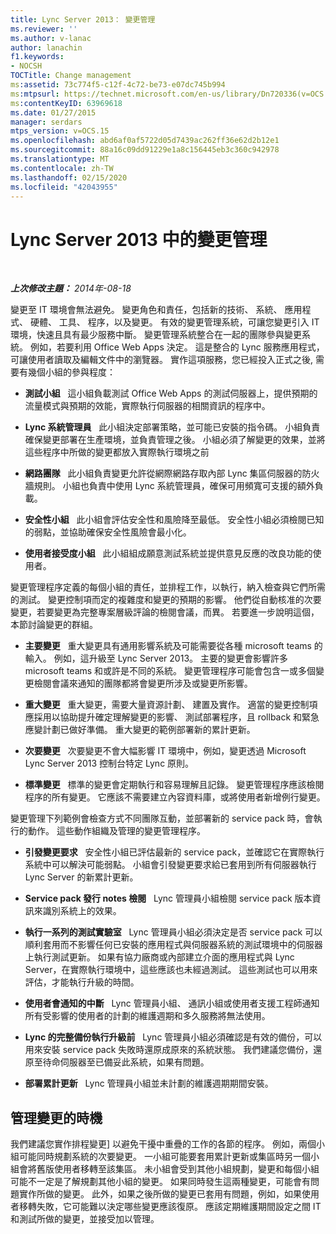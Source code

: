 ```yaml
---
title: Lync Server 2013： 變更管理
ms.reviewer: ''
ms.author: v-lanac
author: lanachin
f1.keywords:
- NOCSH
TOCTitle: Change management
ms:assetid: 73c774f5-c12f-4c72-be73-e07dc745b994
ms:mtpsurl: https://technet.microsoft.com/en-us/library/Dn720336(v=OCS.15)
ms:contentKeyID: 63969618
ms.date: 01/27/2015
manager: serdars
mtps_version: v=OCS.15
ms.openlocfilehash: abd6af0af5722d05d7439ac262ff36e62d2b12e1
ms.sourcegitcommit: 88a16c09dd91229e1a8c156445eb3c360c942978
ms.translationtype: MT
ms.contentlocale: zh-TW
ms.lasthandoff: 02/15/2020
ms.locfileid: "42043955"
---
```

<div data-xmlns="http://www.w3.org/1999/xhtml">

<div class="topic" data-xmlns="http://www.w3.org/1999/xhtml" data-msxsl="urn:schemas-microsoft-com:xslt" data-cs="http://msdn.microsoft.com/">

<div data-asp="http://msdn2.microsoft.com/asp">

# <a name="change-management-in-lync-server-2013"></a>Lync Server 2013 中的變更管理

</div>

<div id="mainSection">

<div id="mainBody">

<span> </span>

_**上次修改主題：** 2014年-08-18_

變更至 IT 環境會無法避免。 變更角色和責任，包括新的技術、 系統、 應用程式、 硬體、 工具、 程序，以及變更。 有效的變更管理系統，可讓您變更引入 IT 環境，快速且具有最少服務中斷。 變更管理系統整合在一起的團隊參與變更系統。 例如，若要利用 Office Web Apps 決定。 這是整合的 Lync 服務應用程式，可讓使用者讀取及編輯文件中的瀏覽器。 實作這項服務，您已經投入正式之後, 需要有幾個小組的參與程度：

  - **測試小組**   這小組負載測試 Office Web Apps 的測試伺服器上，提供預期的流量模式與預期的效能，實際執行伺服器的相關資訊的程序中。

  - **Lync 系統管理員**   此小組決定部署策略，並可能已安裝的指令碼。 小組負責確保變更部署在生產環境，並負責管理之後。 小組必須了解變更的效果，並將這些程序中所做的變更都放入實際執行環境之前

  - **網路團隊**   此小組負責變更允許從網際網路存取內部 Lync 集區伺服器的防火牆規則。 小組也負責中使用 Lync 系統管理員，確保可用頻寬可支援的額外負載。

  - **安全性小組**   此小組會評估安全性和風險降至最低。 安全性小組必須檢閱已知的弱點，並協助確保安全性風險會最小化。

  - **使用者接受度小組**   此小組組成願意測試系統並提供意見反應的改良功能的使用者。

變更管理程序定義的每個小組的責任，並排程工作，以執行，納入檢查與它們所需的測試。 變更控制項而定的複雜度和變更的預期的影響。 他們從自動核准的次要變更，若要變更為完整專案層級評論的檢閱會議，而異。 若要進一步說明這個，本節討論變更的群組。

  - **主要變更**   重大變更具有通用影響系統及可能需要從各種 microsoft teams 的輸入。 例如，這升級至 Lync Server 2013。 主要的變更會影響許多 microsoft teams 和或許是不同的系統。 變更管理程序可能會包含一或多個變更檢閱會議來通知的團隊都將會變更所涉及或變更所影響。

  - **重大變更**   重大變更，需要大量資源計劃、 建置及實作。 適當的變更控制項應採用以協助提升確定理解變更的影響、 測試部署程序，且 rollback 和緊急應變計劃已做好準備。 重大變更的範例部署新的累計更新。

  - **次要變更**   次要變更不會大幅影響 IT 環境中，例如，變更透過 Microsoft Lync Server 2013 控制台特定 Lync 原則。

  - **標準變更**   標準的變更會定期執行和容易理解且記錄。 變更管理程序應該檢閱程序的所有變更。 它應該不需要建立內容資料庫，或將使用者新增例行變更。

變更管理下列範例會檢查方式不同團隊互動，並部署新的 service pack 時，會執行的動作。 這些動作組織及管理的變更管理程序。

  - **引發變更要求**   安全性小組已評估最新的 service pack，並確認它在實際執行系統中可以解決可能弱點。 小組會引發變更要求給已套用到所有伺服器執行 Lync Server 的新累計更新。

  - **Service pack 發行 notes 檢閱**   Lync 管理員小組檢閱 service pack 版本資訊來識別系統上的效果。

  - **執行一系列的測試實驗室**   Lync 管理員小組必須決定是否 service pack 可以順利套用而不影響任何已安裝的應用程式與伺服器系統的測試環境中的伺服器上執行測試更新。 如果有協力廠商或內部建立介面的應用程式與 Lync Server，在實際執行環境中，這些應該也未經過測試。 這些測試也可以用來評估，才能執行升級的時間。

  - **使用者會通知的中斷**   Lync 管理員小組、 通訊小組或使用者支援工程師通知所有受影響的使用者的計劃的維護週期和多久服務將無法使用。

  - **Lync 的完整備份執行升級前**   Lync 管理員小組必須確認是有效的備份，可以用來安裝 service pack 失敗時還原成原來的系統狀態。 我們建議您備份，還原至待命伺服器至已備妥此系統，如果有問題。

  - **部署累計更新**   Lync 管理員小組並未計劃的維護週期期間安裝。

<div>

## <a name="managing-the-timing-of-changes"></a>管理變更的時機

我們建議您實作排程變更] 以避免干擾中重疊的工作的各節的程序。 例如，兩個小組可能同時規劃系統的次要變更。 一小組可能要套用累計更新或集區時另一個小組會將舊版使用者移轉至該集區。 未小組會受到其他小組規劃，變更和每個小組可能不一定是了解規劃其他小組的變更。 如果同時發生這兩種變更，可能會有問題實作所做的變更。 此外，如果之後所做的變更已套用有問題，例如，如果使用者移轉失敗，它可能難以決定哪些變更應該復原。 應該定期維護期間設定之間 IT 和測試所做的變更，並接受加以管理。

</div>

</div>

<span> </span>

</div>

</div>

</div>

